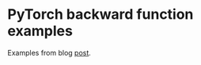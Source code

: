 # PyTorch backward function examples

Examples from blog [post](https://monads.substack.com/p/pytorch-backward-function).

